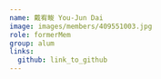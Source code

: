 ```yaml
---
name: 戴宥畯 You-Jun Dai 
image: images/members/409551003.jpg 
role: formerMem
group: alum
links:
  github: link_to_github 
---
```

